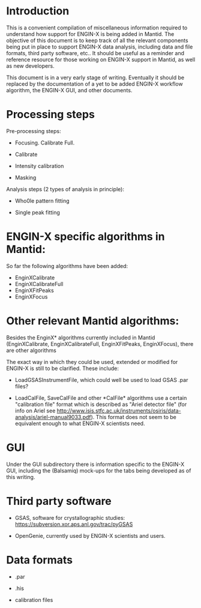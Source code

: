 
Introduction
============

This is a convenient compilation of miscellaneous information required
to understand how support for ENGIN-X is being added in Mantid. The
objective of this document is to keep track of all the relevant
components being put in place to support ENGIN-X data analysis,
including data and file formats, third party software, etc.. It should
be useful as a reminder and reference resource for those working on
ENGIN-X support in Mantid, as well as new developers.

This document is in a very early stage of writing. Eventually it
should be replaced by the documentation of a yet to be added ENGIN-X
workflow algorithm, the ENGIN-X GUI, and other documents.

Processing steps
================

Pre-processing steps:

* Focusing. Calibrate Full.

* Calibrate

* Intensity calibration

* Masking

Analysis steps (2 types of analysis in principle):

* Who0le pattern fitting

* Single peak fitting

ENGIN-X specific algorithms in Mantid:
======================================

So far the following algorithms have been added:

* EnginXCalibrate
* EnginXCalibrateFull
* EnginXFitPeaks
* EnginXFocus

Other relevant Mantid algorithms:
=================================

Besides the EnginX* algorithms currently included in Mantid
(EnginXCalibrate, EnginXCalibrateFull, EnginXFitPeaks, EnginXFocus),
there are other algorithms 

The exact way in which they could be used, extended or modified for
ENGIN-X is still to be clarified. These include:

* LoadGSASInstrumentFile, which could well be used to load GSAS .par
  files?

* LoadCalFile, SaveCalFile and other \*CalFile\* algorithms use a
  certain "calibration file" format which is described as "Ariel
  detector file" (for info on Ariel see
  http://www.isis.stfc.ac.uk/instruments/osiris/data-analysis/ariel-manual9033.pdf). This
  format does not seem to be equivalent enough to what ENGIN-X
  scientists need.

GUI
===

Under the GUI subdirectory there is information specific to the
ENGIN-X GUI, including the (Balsamiq) mock-ups for the tabs being
developed as of this writing.

Third party software
====================

* GSAS, software for crystallographic studies:
  https://subversion.xor.aps.anl.gov/trac/pyGSAS

* OpenGenie, currently used by ENGIN-X scientists and users.

Data formats
============

* .par

* .his

* calibration files
